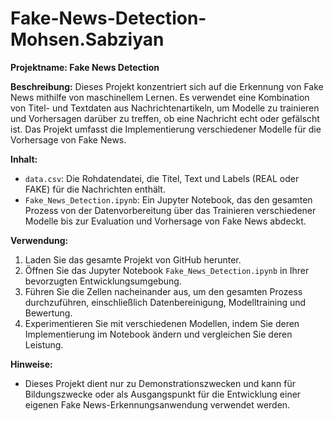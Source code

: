 # Fake-News-Detection-Mohsen.Sabziyan
**Projektname: Fake News Detection**

**Beschreibung:**
Dieses Projekt konzentriert sich auf die Erkennung von Fake News mithilfe von maschinellem Lernen. Es verwendet eine Kombination von Titel- und Textdaten aus Nachrichtenartikeln, um Modelle zu trainieren und Vorhersagen darüber zu treffen, ob eine Nachricht echt oder gefälscht ist. Das Projekt umfasst die Implementierung verschiedener Modelle für die Vorhersage von Fake News.

**Inhalt:**
- `data.csv`: Die Rohdatendatei, die Titel, Text und Labels (REAL oder FAKE) für die Nachrichten enthält.
- `Fake_News_Detection.ipynb`: Ein Jupyter Notebook, das den gesamten Prozess von der Datenvorbereitung über das Trainieren verschiedener Modelle bis zur Evaluation und Vorhersage von Fake News abdeckt.


**Verwendung:**
1. Laden Sie das gesamte Projekt von GitHub herunter.
2. Öffnen Sie das Jupyter Notebook `Fake_News_Detection.ipynb` in Ihrer bevorzugten Entwicklungsumgebung.
3. Führen Sie die Zellen nacheinander aus, um den gesamten Prozess durchzuführen, einschließlich Datenbereinigung, Modelltraining und Bewertung.
4. Experimentieren Sie mit verschiedenen Modellen, indem Sie deren Implementierung im Notebook ändern und vergleichen Sie deren Leistung.

**Hinweise:**
- Dieses Projekt dient nur zu Demonstrationszwecken und kann für Bildungszwecke oder als Ausgangspunkt für die Entwicklung einer eigenen Fake News-Erkennungsanwendung verwendet werden.
